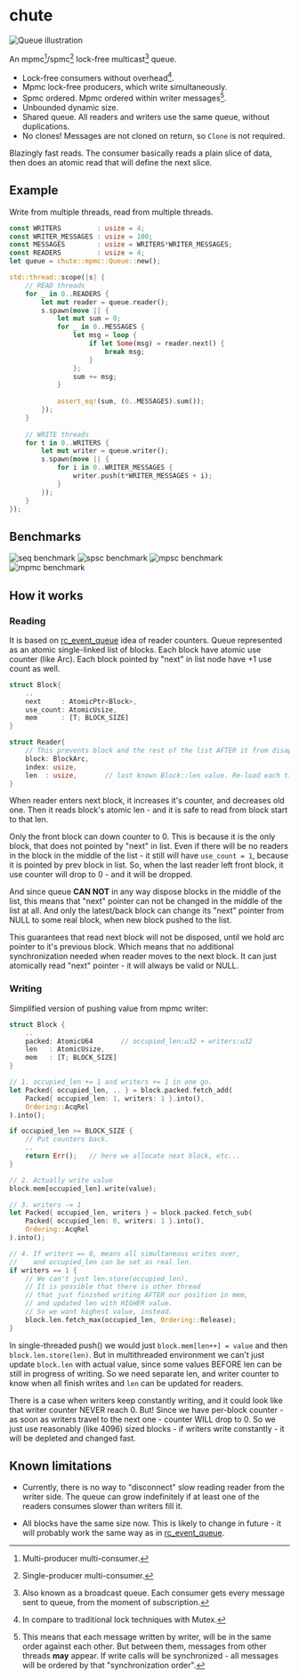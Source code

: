 # chute

![Queue illustration](doc/img/mpmc_white.png)

An mpmc[^mpmc]/spmc[^spmc] lock-free multicast[^broadcast] queue.

[^mpmc]: Multi-producer multi-consumer.

[^spmc]: Single-producer multi-consumer.

[^broadcast]: Also known as a broadcast queue. Each consumer gets 
every message sent to queue, from the moment of subscription.

* Lock-free consumers without overhead[^lockfree_overhead].
* Mpmc lock-free producers, which write simultaneously.
* Spmc ordered. Mpmc ordered within writer messages[^mpsc_order].
* Unbounded dynamic size.
* Shared queue. All readers and writers use the same queue, without duplications.
* No clones! Messages are not cloned on return, so `Clone` is not required.

Blazingly fast reads. The consumer basically reads a plain slice of data, then 
does an atomic read that will define the next slice.

[^lockfree_overhead]: In compare to traditional lock techniques with Mutex.

[^mpsc_order]: This means that each message written by writer,
will be in the same order against each other. 
But between them, messages from other threads **may** appear.
If write calls will be synchronized - all messages will be ordered by that "synchronization order".

## Example

Write from multiple threads, read from multiple threads.

```rust
const WRITERS         : usize = 4;
const WRITER_MESSAGES : usize = 100;
const MESSAGES        : usize = WRITERS*WRITER_MESSAGES;
const READERS         : usize = 4;
let queue = chute::mpmc::Queue::new();

std::thread::scope(|s| {
    // READ threads
    for _ in 0..READERS {
        let mut reader = queue.reader();
        s.spawn(move || {
            let mut sum = 0;
            for _ in 0..MESSAGES {
                let msg = loop {
                    if let Some(msg) = reader.next() {
                        break msg;
                    }
                };
                sum += msg;
            }
            
            assert_eq!(sum, (0..MESSAGES).sum());
        });
    }        
    
    // WRITE threads
    for t in 0..WRITERS {
        let mut writer = queue.writer();
        s.spawn(move || {
            for i in 0..WRITER_MESSAGES {
                writer.push(t*WRITER_MESSAGES + i);
            }             
        });
    }
});
```

## Benchmarks

![seq benchmark](doc/img/benchmarks/seq.svg)
![spsc benchmark](doc/img/benchmarks/spsc.svg)
![mpsc benchmark](doc/img/benchmarks/mpsc.svg)
![mpmc benchmark](doc/img/benchmarks/mpmc.svg)

## How it works

### Reading

It is based on [rc_event_queue](https://crates.io/crates/rc_event_queue) idea of reader counters. 
Queue represented as an atomic single-linked list of blocks. Each block have atomic use counter (like Arc). Each block pointed by "next" in list node have +1 use count as well.

```rust
struct Block{
    ..
    next     : AtomicPtr<Block>,
    use_count: AtomicUsize,    
    mem      : [T; BLOCK_SIZE]
}
```

```rust
struct Reader{
    // This prevents block and the rest of the list AFTER it from disappearing.
    block: BlockArc,   
    index: usize,
    len  : usize,       // last known Block::len value. Re-load each time index==len.
}
```
When reader enters next block, it increases it's counter, and decreases old one. Then it reads block's atomic len - and it is safe to read from block start to that len. 

Only the front block can down counter to 0. This is because it is the only block,
that does not pointed by "next" in list. Even if there will be no readers in the block in the middle of the list - it still will have `use_count = 1`, because it is pointed by prev block in list.
So, when the last reader left front block, it use counter will drop to 0 - and it will be dropped.

And since queue **CAN NOT** in any way dispose blocks in the middle of the list, this means that "next" pointer can not be changed in the middle of the list at all. And only the latest/back block can change its "next" pointer from NULL to some real block, when new block pushed to the list.

 This guarantees that read next block will not be disposed, until we hold arc pointer to it's previous block. Which means that no additional synchronization needed when reader moves to the next block. It can just atomically read "next" pointer - it will always be valid or NULL.

### Writing

Simplified version of pushing value from mpmc writer: 

```rust
struct Block {
    ..
    packed: AtomicU64       // occupied_len:u32 + writers:u32
    len   : AtomicUsize,
    mem   : [T; BLOCK_SIZE]
}

// 1. occupied_len += 1 and writers += 1 in one go. 
let Packed{ occupied_len, .. } = block.packed.fetch_add(
    Packed{ occupied_len: 1, writers: 1 }.into(),
    Ordering::AcqRel
).into();

if occupied_len >= BLOCK_SIZE {
    // Put counters back.
    ..
    return Err();   // here we allocate next block, etc...
}

// 2. Actually write value
block.mem[occupied_len].write(value);

// 3. writers -= 1
let Packed{ occupied_len, writers } = block.packed.fetch_sub(
    Packed{ occupied_len: 0, writers: 1 }.into(),
    Ordering::AcqRel
).into();

// 4. If writers == 0, means all simultaneous writes over, 
//    and occupied_len can be set as real len.
if writers == 1 {
    // We can't just len.store(occupied_len).
    // It is possible that there is other thread
    // that just finished writing AFTER our position in mem,
    // and updated len with HIGHER value.
    // So we want highest value, instead.
    block.len.fetch_max(occupied_len, Ordering::Release);
}
```

In single-threaded push() we would just `block.mem[len++] = value` and then `block.len.store(len)`.
But in multithreaded environment we can't just update `block.len` with actual value, since some values
BEFORE len can be still in progress of writing. So we need separate len, and writer counter to know when all finish writes and `len` can be updated for readers.

There is a case when writers keep constantly writing, and it could look like that writer counter NEVER reach 0. But! Since we have per-block counter - as soon as writers travel to the next one - counter WILL drop to 0.
So we just use reasonably (like 4096) sized blocks - if writers write constantly - it will be depleted and changed fast.

## Known limitations

* Currently, there is no way to "disconnect" slow reading reader from the writer side. 
The queue can grow indefinitely if at least one of the readers consumes slower
than writers fill it.

* All blocks have the same size now. This is likely to change in future -
it will probably work the same way as in [rc_event_queue](https://github.com/tower120/rc_event_queue/blob/HEAD/doc/principle-of-operation.md#dynamic-chunk-size). 